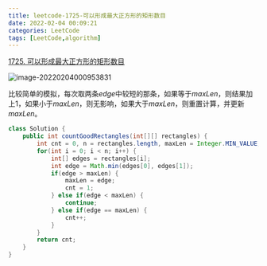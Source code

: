 ```yaml
---
title: leetcode-1725-可以形成最大正方形的矩形数目
date: 2022-02-04 00:09:21
categories: LeetCode
tags: [LeetCode,algorithm]
---
```


[1725. 可以形成最大正方形的矩形数目](https://leetcode-cn.com/problems/number-of-rectangles-that-can-form-the-largest-square/)

![image-20220204000953831](https://gitee.com/cao_ziqiang/img/raw/master/20220204000953.png)

比较简单的模拟，每次取两条$edge$中较短的那条，如果等于$maxLen$，则结果加上1，如果小于$maxLen$，则无影响，如果大于$maxLen$，则重置计算，并更新$maxLen$。

```java
class Solution {
    public int countGoodRectangles(int[][] rectangles) {
        int cnt = 0, n = rectangles.length, maxLen = Integer.MIN_VALUE;
        for(int i = 0; i < n; i++) {
            int[] edges = rectangles[i];
            int edge = Math.min(edges[0], edges[1]);
            if(edge > maxLen) {
                maxLen = edge;
                cnt = 1;
            } else if(edge < maxLen) {
                continue;
            } else if(edge == maxLen) {
                cnt++;
            }
        }
        return cnt;
    }
}
```

